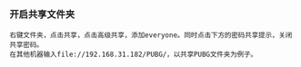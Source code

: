 ### 开启共享文件夹

```
右键文件夹，点击共享，点击高级共享，添加everyone。同时点击下方的密码共享提示，关闭共享密码。
在其他机器输入file://192.168.31.182/PUBG/，以共享PUBG文件夹为例子。
```

